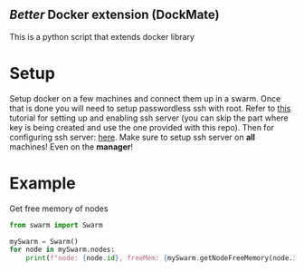 ## *Better* Docker extension (DockMate)
This is a python script that extends docker library

# Setup
Setup docker on a few machines and connect them up in a swarm. Once that is done you will need to setup passwordless ssh with root. Refer to <a href="https://linuxconfig.org/how-to-install-start-and-connect-to-ssh-server-on-fedora-linux" _target="blank">this</a> tutorial for setting up and enabling ssh server (you can skip the part where key is being created and use the one provided with this repo). Then for configuring ssh server: <a href="https://askubuntu.com/questions/115151/how-to-set-up-passwordless-ssh-access-for-root-user" _target="blank">here</a>. Make sure to setup ssh server on **all** machines! Even on the **manager**!

# Example
Get free memory of nodes
```python
from swarm import Swarm

mySwarm = Swarm()
for node in mySwarm.nodes:
    print(f"node: {node.id}, freeMem: {mySwarm.getNodeFreeMemory(node.id)}")
```